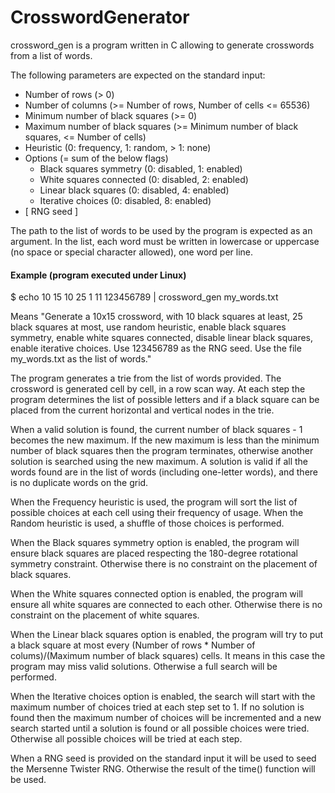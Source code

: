 # CrosswordGenerator

crossword_gen is a program written in C allowing to generate crosswords from a list of words.

The following parameters are expected on the standard input:

- Number of rows (> 0)
- Number of columns (>= Number of rows, Number of cells <= 65536)
- Minimum number of black squares (>= 0)
- Maximum number of black squares (>= Minimum number of black squares, <= Number of cells)
- Heuristic (0: frequency, 1: random, > 1: none)
- Options (= sum of the below flags)
  - Black squares symmetry (0: disabled, 1: enabled)
  - White squares connected (0: disabled, 2: enabled)
  - Linear black squares (0: disabled, 4: enabled)
  - Iterative choices (0: disabled, 8: enabled)
- \[ RNG seed \]

The path to the list of words to be used by the program is expected as an argument. In the list, each word must be written in lowercase or uppercase (no space or special character allowed), one word per line.

#### Example (program executed under Linux)

$ echo 10 15 10 25 1 11 123456789 | crossword_gen my_words.txt

Means "Generate a 10x15 crossword, with 10 black squares at least, 25 black squares at most, use random heuristic, enable black squares symmetry, enable white squares connected, disable linear black squares, enable iterative choices. Use 123456789 as the RNG seed. Use the file my_words.txt as the list of words."

The program generates a trie from the list of words provided. The crossword is generated cell by cell, in a row scan way. At each step the program determines the list of possible letters and if a black square can be placed from the current horizontal and vertical nodes in the trie.

When a valid solution is found, the current number of black squares - 1 becomes the new maximum. If the new maximum is less than the minimum number of black squares then the program terminates, otherwise another solution is searched using the new maximum. A solution is valid if all the words found are in the list of words (including one-letter words), and there is no duplicate words on the grid.

When the Frequency heuristic is used, the program will sort the list of possible choices at each cell using their frequency of usage. When the Random heuristic is used, a shuffle of those choices is performed.

When the Black squares symmetry option is enabled, the program will ensure black squares are placed respecting the 180-degree rotational symmetry constraint. Otherwise there is no constraint on the placement of black squares.

When the White squares connected option is enabled, the program will ensure all white squares are connected to each other. Otherwise there is no constraint on the placement of white squares.

When the Linear black squares option is enabled, the program will try to put a black square at most every (Number of rows \* Number of colums)/(Maximum number of black squares) cells. It means in this case the program may miss valid solutions. Otherwise a full search will be performed.

When the Iterative choices option is enabled, the search will start with the maximum number of choices tried at each step set to 1. If no solution is found then the maximum number of choices will be incremented and a new search started until a solution is found or all possible choices were tried. Otherwise all possible choices will be tried at each step.

When a RNG seed is provided on the standard input it will be used to seed the Mersenne Twister RNG. Otherwise the result of the time() function will be used.
